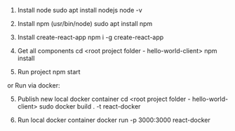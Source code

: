 1. Install node
sudo apt install nodejs
node -v

2. Install npm (usr/bin/node)
sudo apt install npm

3. Install create-react-app
npm i -g create-react-app

4. Get all components
cd <root project folder - hello-world-client>
npm install

5. Run project
npm start

or Run via docker:

5. Publish new local docker container
cd <root project folder - hello-world-client>
sudo docker build . -t react-docker

6. Run local docker container
docker run -p 3000:3000 react-docker